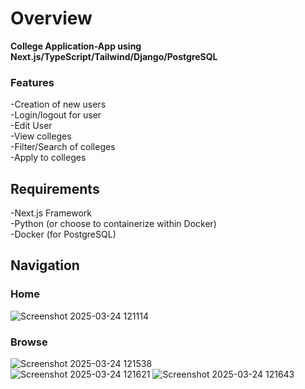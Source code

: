 # Overview

**College Application-App using Next.js/TypeScript/Tailwind/Django/PostgreSQL**

### Features

-Creation of new users  
-Login/logout for user  
-Edit User  
-View colleges  
-Filter/Search of colleges  
-Apply to colleges  

## Requirements

-Next.js Framework  
-Python (or choose to containerize within Docker)  
-Docker (for PostgreSQL)

## Navigation
### Home
![Screenshot 2025-03-24 121114](https://github.com/user-attachments/assets/4fd8d9a0-dbd1-450b-ae6e-4fa15eb4e701)
### Browse
![Screenshot 2025-03-24 121538](https://github.com/user-attachments/assets/e2e41fcc-5061-4a4c-b684-a287666eb69c)  
![Screenshot 2025-03-24 121621](https://github.com/user-attachments/assets/b2949a51-ec0a-4c68-977f-c613e26919f7)
![Screenshot 2025-03-24 121643](https://github.com/user-attachments/assets/ae7dbbc1-5342-48ac-b9f8-5ff6fe11761a)





